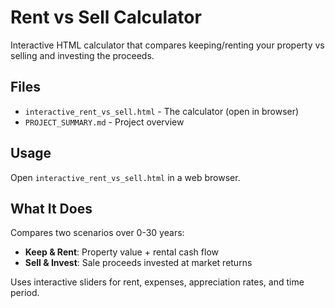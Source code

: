 # Rent vs Sell Calculator

Interactive HTML calculator that compares keeping/renting your property vs selling and investing the proceeds.

## Files
- `interactive_rent_vs_sell.html` - The calculator (open in browser)
- `PROJECT_SUMMARY.md` - Project overview

## Usage
Open `interactive_rent_vs_sell.html` in a web browser.

## What It Does
Compares two scenarios over 0-30 years:
- **Keep & Rent**: Property value + rental cash flow
- **Sell & Invest**: Sale proceeds invested at market returns

Uses interactive sliders for rent, expenses, appreciation rates, and time period.